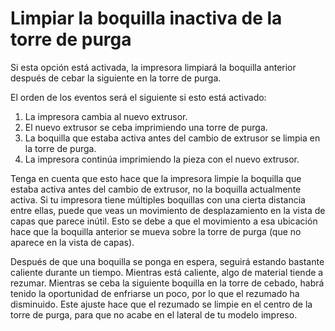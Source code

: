 Limpiar la boquilla inactiva de la torre de purga
====
Si esta opción está activada, la impresora limpiará la boquilla anterior después de cebar la siguiente en la torre de purga.

El orden de los eventos será el siguiente si esto está activado:
1. La impresora cambia al nuevo extrusor.
2. El nuevo extrusor se ceba imprimiendo una torre de purga.
3. La boquilla que estaba activa antes del cambio de extrusor se limpia en la torre de purga.
4. La impresora continúa imprimiendo la pieza con el nuevo extrusor.

Tenga en cuenta que esto hace que la impresora limpie la boquilla que estaba activa antes del cambio de extrusor, no la boquilla actualmente activa. Si tu impresora tiene múltiples boquillas con una cierta distancia entre ellas, puede que veas un movimiento de desplazamiento en la vista de capas que parece inútil. Esto se debe a que el movimiento a esa ubicación hace que la boquilla anterior se mueva sobre la torre de purga (que no aparece en la vista de capas).

Después de que una boquilla se ponga en espera, seguirá estando bastante caliente durante un tiempo. Mientras está caliente, algo de material tiende a rezumar. Mientras se ceba la siguiente boquilla en la torre de cebado, habrá tenido la oportunidad de enfriarse un poco, por lo que el rezumado ha disminuido. Este ajuste hace que el rezumado se limpie en el centro de la torre de purga, para que no acabe en el lateral de tu modelo impreso.